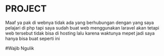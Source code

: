 # PROJECT

Maaf ya pak di webnya tidak ada yang berhubungan dengan yang saya pelajari di php tapi saya 
sudah buat web menggunakan laravel akan tetapi web tersebut tidak bisa di hosting lalu karena waktunya mepet jadi saya hanya bisa 
buat seperti ini

#Wajib Ngulik
